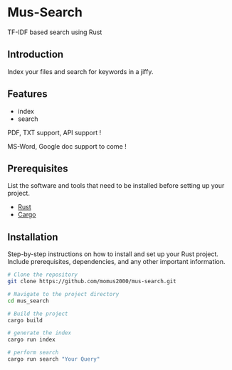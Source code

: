 # Mus-Search

TF-IDF based search using Rust

## Introduction

Index your files and search for keywords in a jiffy.

## Features

- index
- search

PDF, TXT support, API support !

MS-Word, Google doc support to come !

## Prerequisites

List the software and tools that need to be installed before setting up your project.

- [Rust](https://www.rust-lang.org/tools/install)
- [Cargo](https://doc.rust-lang.org/cargo/getting-started/installation.html)

## Installation

Step-by-step instructions on how to install and set up your Rust project. Include prerequisites, dependencies, and any other important information.

```sh
# Clone the repository
git clone https://github.com/momus2000/mus-search.git

# Navigate to the project directory
cd mus_search

# Build the project
cargo build

# generate the index
cargo run index

# perform search
cargo run search "Your Query"

```